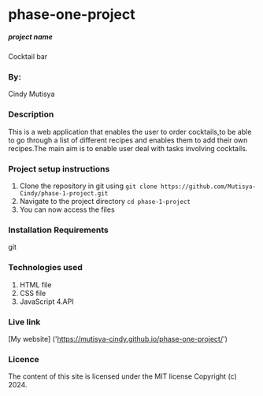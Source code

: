 # phase-one-project
##### project name
Cocktail bar

### By:
Cindy Mutisya

### Description
This is a web application that enables the user to order cocktails,to be able to go through a list of different recipes and enables them to add their own recipes.The main aim is to enable user deal with tasks involving cocktails.

### Project setup instructions 
1. Clone the repository in git using `git clone https://github.com/Mutisya-Cindy/phase-1-project.git`
2. Navigate to the project directory `cd phase-1-project`
3. You can now access the files

### Installation Requirements
git

### Technologies used
1. HTML file
2. CSS file
3. JavaScript
4.API

### Live link
[My website] ('https://mutisya-cindy.github.io/phase-one-project/')

### Licence 
The content of this site is licensed under the MIT license Copyright (c) 2024.